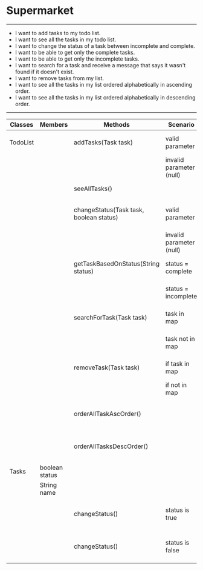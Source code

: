 # Supermarket

---
+ I want to add tasks to my todo list.
+ I want to see all the tasks in my todo list.
+ I want to change the status of a task between incomplete and complete.
+ I want to be able to get only the complete tasks.
+ I want to be able to get only the incomplete tasks.
+ I want to search for a task and receive a message that says it wasn't found if it doesn't exist.
+ I want to remove tasks from my list.
+ I want to see all the tasks in my list ordered alphabetically in ascending order.
+ I want to see all the tasks in my list ordered alphabetically in descending order.
---
| Classes  | Members        | Methods                                 | Scenario                 | Output                               | 
|----------|----------------|-----------------------------------------|--------------------------|--------------------------------------|
| TodoList |                | addTasks(Task task)                     | valid parameter          | task added to list of tasks          |
|          |                |                                         | invalid parameter (null) | no task added                        |
|          |                | seeAllTasks()                           |                          | return all tasks                     |
|          |                | changeStatus(Task task, boolean status) | valid parameter          | status changed on given task         |
|          |                |                                         | invalid parameter (null) | no change made                       |
|          |                | getTaskBasedOnStatus(String status)     | status = complete        | return all complete tasks            |
|          |                |                                         | status = incomplete      | return all incomplete tasks          |
|          |                | searchForTask(Task task)                | task in map              | return that task was found           |
|          |                |                                         | task not in map          | return that task was not found       |
|          |                | removeTask(Task task)                   | if task in map           | remove task from map                 |
|          |                |                                         | if not in map            | nothing happens                      |
|          |                | orderAllTaskAscOrder()                  |                          | returns all task in ascending order  |
|          |                | orderAllTasksDescOrder()                |                          | returns all task in descending order |
| Tasks    | boolean status |                                         |                          |                                      |
|          | String name    |                                         |                          |                                      |
|          |                | changeStatus()                          | status is true           | member status becomes true           |
|          |                | changeStatus()                          | status is false          | member status becomes false          |




 




